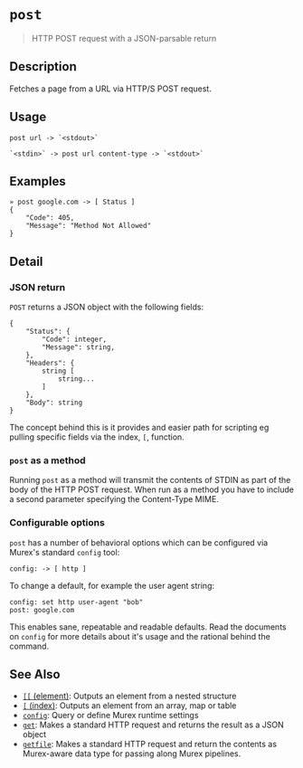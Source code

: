 # `post`

> HTTP POST request with a JSON-parsable return

## Description

Fetches a page from a URL via HTTP/S POST request.

## Usage

    post url -> `<stdout>`

    `<stdin>` -> post url content-type -> `<stdout>`

## Examples

    » post google.com -> [ Status ]
    {
        "Code": 405,
        "Message": "Method Not Allowed"
    }

## Detail

### JSON return

`POST` returns a JSON object with the following fields:

    {
        "Status": {
            "Code": integer,
            "Message": string,
        },
        "Headers": {
            string [
                string...
            ]
        },
        "Body": string
    }

The concept behind this is it provides and easier path for scripting eg pulling
specific fields via the index, `[`, function.

### `post` as a method

Running `post` as a method will transmit the contents of STDIN as part of the
body of the HTTP POST request. When run as a method you have to include a second
parameter specifying the Content-Type MIME.

### Configurable options

`post` has a number of behavioral options which can be configured via Murex's
standard `config` tool:

    config: -> [ http ]

To change a default, for example the user agent string:

    config: set http user-agent "bob"
    post: google.com

This enables sane, repeatable and readable defaults. Read the documents on
`config` for more details about it's usage and the rational behind the command.

## See Also

- [`[[` (element)](./element.md):
  Outputs an element from a nested structure
- [`[` (index)](./index.md):
  Outputs an element from an array, map or table
- [`config`](./config.md):
  Query or define Murex runtime settings
- [`get`](./get.md):
  Makes a standard HTTP request and returns the result as a JSON object
- [`getfile`](./getfile.md):
  Makes a standard HTTP request and return the contents as Murex-aware data type for passing along Murex pipelines.
